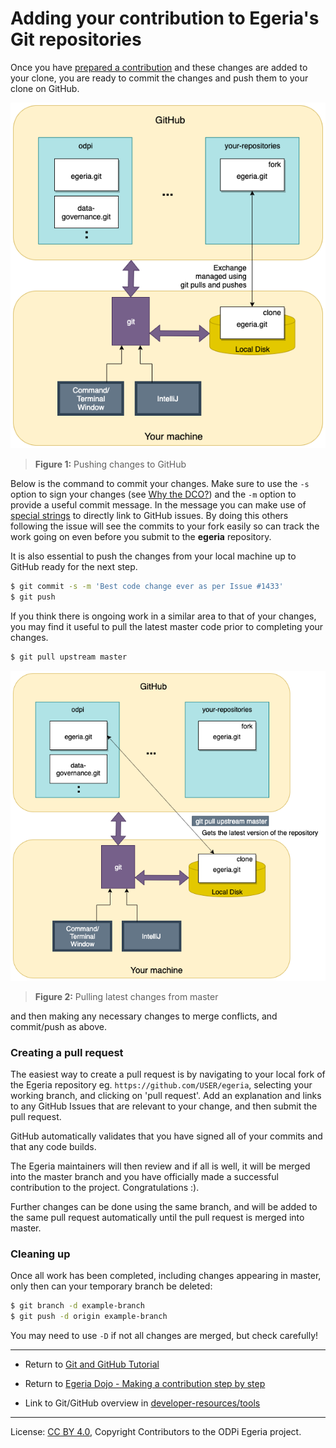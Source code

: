 <!-- SPDX-License-Identifier: CC-BY-4.0 -->
<!-- Copyright Contributors to the ODPi Egeria project 2020. -->

# Adding your contribution to Egeria's Git repositories

Once you have [prepared a contribution](task-adding-changes-to-git.md)
and these changes are added to your clone, you are ready to commit the changes and push them to
your clone on GitHub.

![Figure 1](../../../developer-resources/tools/git-push-pull.png)
> **Figure 1:** Pushing changes to GitHub

Below is the command to commit your changes.  Make sure 
to use the `-s` option to sign your changes (see [Why the DCO?](../../../developer-resources/why-the-dco.md))
and the `-m` option to provide a useful commit message. In the message you can
make use of [special strings](https://blog.github.com/2011-10-12-introducing-issue-mentions/) to
directly link to GitHub
issues. By doing this others following the issue will see the commits to your fork
easily so can track the work going on even before you submit to the **egeria** repository.

It is also essential to push the changes from your local machine up to GitHub ready for the next step.

```bash
$ git commit -s -m 'Best code change ever as per Issue #1433'
$ git push 
```

If you think there is ongoing work in a similar area to that of your changes, you may find it useful to pull
the latest master code prior to completing your changes.

```bash
$ git pull upstream master
```

![Figure 2](../../../developer-resources/tools/git-pull-upstream-master.png)
> **Figure 2:** Pulling latest changes from master

and then making any necessary changes to merge conflicts, and commit/push as above.

### Creating a pull request

The easiest way to create a pull request is by navigating to your local fork of the Egeria repository eg. `https://github.com/USER/egeria`,
selecting your working branch,
and clicking on 'pull request'.
Add an explanation and links to any GitHub Issues that are relevant
to your change,
and then submit the pull request.

GitHub automatically validates that you have signed all of your commits and
that any code builds.

The Egeria maintainers will then review and if all is well, it will be merged
into the master branch and you have officially made a successful contribution to
the project.  Congratulations :).

Further changes can be done using the same branch, and will be added to the same pull request
automatically until the pull request is merged into master.


### Cleaning up

Once all work has been completed, including changes appearing in master, only then can your temporary branch be deleted:

```bash
$ git branch -d example-branch
$ git push -d origin example-branch
```

You may need to use `-D` if not all changes are merged, but check carefully!


----
* Return to [Git and GitHub Tutorial](.)
* Return to [Egeria Dojo - Making a contribution step by step](../egeria-dojo/egeria-dojo-day-2-3-contribution-to-egeria.md)


* Link to Git/GitHub overview in [developer-resources/tools](../../../developer-resources/tools/Git-GitHub.md)


----
License: [CC BY 4.0](https://creativecommons.org/licenses/by/4.0/),
Copyright Contributors to the ODPi Egeria project.